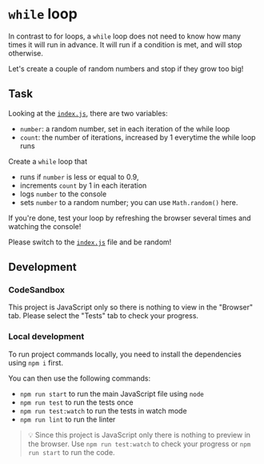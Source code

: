 # `while` loop

In contrast to for loops, a `while` loop does not need to know how many times it will run in advance. It will run if a condition is met, and will stop otherwise.

Let's create a couple of random numbers and stop if they grow too big!

## Task

Looking at the [`index.js`](./index.js), there are two variables:

- `number`: a random number, set in each iteration of the while loop
- `count`: the number of iterations, increased by 1 everytime the while loop runs

Create a `while` loop that

- runs if `number` is less or equal to 0.9,
- increments `count` by 1 in each iteration
- logs `number` to the console
- sets `number` to a random number; you can use `Math.random()` here.

If you're done, test your loop by refreshing the browser several times and watching the console!

Please switch to the [`index.js`](./index.js) file and be random!

## Development

### CodeSandbox

This project is JavaScript only so there is nothing to view in the "Browser" tab. Please select the "Tests" tab to check your progress.

### Local development

To run project commands locally, you need to install the dependencies using `npm i` first.

You can then use the following commands:

- `npm run start` to run the main JavaScript file using `node`
- `npm run test` to run the tests once
- `npm run test:watch` to run the tests in watch mode
- `npm run lint` to run the linter

> 💡 Since this project is JavaScript only there is nothing to preview in the browser. Use `npm run test:watch` to check your progress or `npm run start` to run the code.
